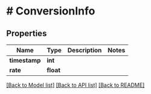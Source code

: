 # # ConversionInfo

## Properties

Name | Type | Description | Notes
------------ | ------------- | ------------- | -------------
**timestamp** | **int** |  |
**rate** | **float** |  |

[[Back to Model list]](../../README.md#models) [[Back to API list]](../../README.md#endpoints) [[Back to README]](../../README.md)

